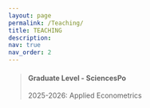 ```yaml
---
layout: page
permalink: /Teaching/
title: TEACHING
description: 
nav: true
nav_order: 2
---
```


> #### Graduate Level - SciencesPo
>
>2025-2026: Applied Econometrics
